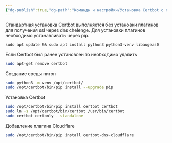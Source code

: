 ```yaml
---
{"dg-publish":true,"dg-path":"Команды и настройки/Установка Certbot с плагином cloudflare dns.md","permalink":"/komandy-i-nastrojki/ustanovka-certbot-s-plaginom-cloudflare-dns/","updated":"2024-10-06T02:51:17+03:00"}
---
```


Стандартная установка Certbot выполняется без установки плагинов для получения ssl через dns chelenge. Для установки плагинов необходимо устанавливать через pip.

```shell
sudo apt update && sudo apt install python3 python3-venv libaugeas0
```

Если Certbot был ранее установлен то необходимо удалить

```sh
sudo apt-get remove certbot
```

Создание среды питон
```sh
sudo python3 -m venv /opt/certbot/
sudo /opt/certbot/bin/pip install --upgrade pip
```

Установка Certbot
```sh
sudo /opt/certbot/bin/pip install certbot certbot
sudo ln -s /opt/certbot/bin/certbot /usr/bin/certbot
sudo certbot certonly --standalone
```

Добавление плагина Cloudflare
```sh
sudo /opt/certbot/bin/pip install certbot-dns-cloudflare
```